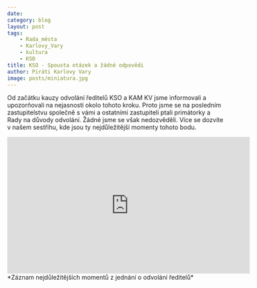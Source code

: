 ```yaml
---
date: 
category: blog
layout: post
tags:
    - Rada_města
    - Karlovy_Vary
    - kultura
    - KSO
title: KSO - Spousta otázek a žádné odpovědi
author: Piráti Karlovy Vary
image: posts/miniatura.jpg
---
```

Od začátku kauzy odvolání ředitelů KSO a KAM KV jsme informovali a upozorňovali na nejasnosti okolo tohoto kroku. Proto jsme se na posledním zastupitelstvu společně s vámi a ostatními zastupiteli ptali primátorky a Rady na důvody odvolání.
Žádné jsme se však nedozvěděli. Více se dozvíte v našem sestřihu, kde jsou ty nejdůležitější momenty tohoto bodu.
<iframe width="560" height="315" src="https://www.youtube.com/embed/-PEg744xjls" frameborder="0" allow="accelerometer; autoplay; clipboard-write; encrypted-media; gyroscope; picture-in-picture" allowfullscreen></iframe>*Záznam nejdůležitějších momentů z jednání o odvolání ředitelů*
